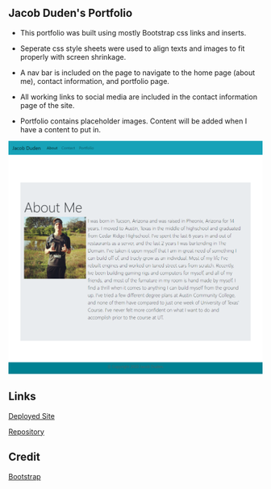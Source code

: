 ## Jacob Duden's Portfolio

* This portfolio was built using mostly Bootstrap css links and inserts.

* Seperate css style sheets were used to align texts and images to fit properly with screen shrinkage.

* A nav bar is included on the page to navigate to the home page (about me), contact information, and portfolio page.

* All working links to social media are included in the contact information page of the site.

* Portfolio contains placeholder images. Content will be added when I have a content to put in.

![Screenshot-of-main-page](images/_C__Users_duden_Homework2_index.html.png)

## Links

[Deployed Site](https://jacobduden.github.io/Homework2/)

[Repository](https://github.com/jacobduden/Homework2)

## Credit

[Bootstrap](https://getbootstrap.com/)